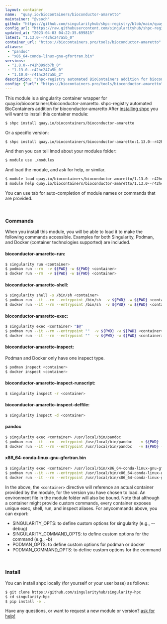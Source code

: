 ```yaml
---
layout: container
name:  "quay.io/biocontainers/bioconductor-amaretto"
maintainer: "@vsoch"
github: "https://github.com/singularityhub/shpc-registry/blob/main/quay.io/biocontainers/bioconductor-amaretto/container.yaml"
config_url: "https://raw.githubusercontent.com/singularityhub/shpc-registry/main/quay.io/biocontainers/bioconductor-amaretto/container.yaml"
updated_at: "2023-04-03 04:22:35.699815"
latest: "1.13.0--r42hc247a5b_0"
container_url: "https://biocontainers.pro/tools/bioconductor-amaretto"
aliases:
 - "pandoc"
 - "x86_64-conda-linux-gnu-gfortran.bin"
versions:
 - "1.8.0--r41h399db7b_0"
 - "1.13.0--r42hc247a5b_0"
 - "1.10.0--r41hc247a5b_2"
description: "shpc-registry automated BioContainers addition for bioconductor-amaretto"
config: {"url": "https://biocontainers.pro/tools/bioconductor-amaretto", "maintainer": "@vsoch", "description": "shpc-registry automated BioContainers addition for bioconductor-amaretto", "latest": {"1.13.0--r42hc247a5b_0": "sha256:0e98bbc89881b4af5f37d1e63cfe9aa48993d5cbc1e0f3a1b1dd7a01f7398ead"}, "tags": {"1.8.0--r41h399db7b_0": "sha256:49355276bdea97b7e66499fe76661ebe36d729e51f05642cbb6f6e54279a198b", "1.13.0--r42hc247a5b_0": "sha256:0e98bbc89881b4af5f37d1e63cfe9aa48993d5cbc1e0f3a1b1dd7a01f7398ead", "1.10.0--r41hc247a5b_2": "sha256:7001198fe654f446517ba9a7e4caaec0d887b9265dc06c34e73b7a4a7a44906b"}, "docker": "quay.io/biocontainers/bioconductor-amaretto", "aliases": {"pandoc": "/usr/local/bin/pandoc", "x86_64-conda-linux-gnu-gfortran.bin": "/usr/local/bin/x86_64-conda-linux-gnu-gfortran.bin"}}
---
```


This module is a singularity container wrapper for quay.io/biocontainers/bioconductor-amaretto.
shpc-registry automated BioContainers addition for bioconductor-amaretto
After [installing shpc](#install) you will want to install this container module:


```bash
$ shpc install quay.io/biocontainers/bioconductor-amaretto
```

Or a specific version:

```bash
$ shpc install quay.io/biocontainers/bioconductor-amaretto:1.13.0--r42hc247a5b_0
```

And then you can tell lmod about your modules folder:

```bash
$ module use ./modules
```

And load the module, and ask for help, or similar.

```bash
$ module load quay.io/biocontainers/bioconductor-amaretto/1.13.0--r42hc247a5b_0
$ module help quay.io/biocontainers/bioconductor-amaretto/1.13.0--r42hc247a5b_0
```

You can use tab for auto-completion of module names or commands that are provided.

<br>

### Commands

When you install this module, you will be able to load it to make the following commands accessible.
Examples for both Singularity, Podman, and Docker (container technologies supported) are included.

#### bioconductor-amaretto-run:

```bash
$ singularity run <container>
$ podman run --rm  -v ${PWD} -w ${PWD} <container>
$ docker run --rm  -v ${PWD} -w ${PWD} <container>
```

#### bioconductor-amaretto-shell:

```bash
$ singularity shell -s /bin/sh <container>
$ podman run --it --rm --entrypoint /bin/sh  -v ${PWD} -w ${PWD} <container>
$ docker run --it --rm --entrypoint /bin/sh  -v ${PWD} -w ${PWD} <container>
```

#### bioconductor-amaretto-exec:

```bash
$ singularity exec <container> "$@"
$ podman run --it --rm --entrypoint ""  -v ${PWD} -w ${PWD} <container> "$@"
$ docker run --it --rm --entrypoint ""  -v ${PWD} -w ${PWD} <container> "$@"
```

#### bioconductor-amaretto-inspect:

Podman and Docker only have one inspect type.

```bash
$ podman inspect <container>
$ docker inspect <container>
```

#### bioconductor-amaretto-inspect-runscript:

```bash
$ singularity inspect -r <container>
```

#### bioconductor-amaretto-inspect-deffile:

```bash
$ singularity inspect -d <container>
```


#### pandoc

```bash
$ singularity exec <container> /usr/local/bin/pandoc
$ podman run --it --rm --entrypoint /usr/local/bin/pandoc   -v ${PWD} -w ${PWD} <container> -c " $@"
$ docker run --it --rm --entrypoint /usr/local/bin/pandoc   -v ${PWD} -w ${PWD} <container> -c " $@"
```


#### x86_64-conda-linux-gnu-gfortran.bin

```bash
$ singularity exec <container> /usr/local/bin/x86_64-conda-linux-gnu-gfortran.bin
$ podman run --it --rm --entrypoint /usr/local/bin/x86_64-conda-linux-gnu-gfortran.bin   -v ${PWD} -w ${PWD} <container> -c " $@"
$ docker run --it --rm --entrypoint /usr/local/bin/x86_64-conda-linux-gnu-gfortran.bin   -v ${PWD} -w ${PWD} <container> -c " $@"
```



In the above, the `<container>` directive will reference an actual container provided
by the module, for the version you have chosen to load. An environment file in the
module folder will also be bound. Note that although a container
might provide custom commands, every container exposes unique exec, shell, run, and
inspect aliases. For anycommands above, you can export:

 - SINGULARITY_OPTS: to define custom options for singularity (e.g., --debug)
 - SINGULARITY_COMMAND_OPTS: to define custom options for the command (e.g., -b)
 - PODMAN_OPTS: to define custom options for podman or docker
 - PODMAN_COMMAND_OPTS: to define custom options for the command

<br>

### Install

You can install shpc locally (for yourself or your user base) as follows:

```bash
$ git clone https://github.com/singularityhub/singularity-hpc
$ cd singularity-hpc
$ pip install -e .
```

Have any questions, or want to request a new module or version? [ask for help!](https://github.com/singularityhub/singularity-hpc/issues)
